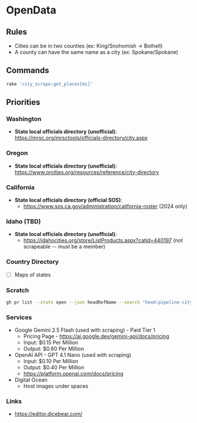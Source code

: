 # OpenData

## Rules
* Cities can be in two counties (ex: King/Snohomish -> Bothell)
* A county can have the same name as a city (ex: Spokane/Spokane)

## Commands

```bash
rake 'city_scrape:get_places[mi]'
```

## Priorities
### Washington
- **State local officials directory (unofficial)**: https://mrsc.org/mrsctools/officials-directory/city.aspx
### Oregon
- **State local officials directory (unofficial)**: https://www.orcities.org/resources/reference/city-directory
### California
- **State local officials directory (official SOS)**: 
  - https://www.sos.ca.gov/administration/california-roster (2024 only)
### Idaho (TBD)
- **State local officials directory (unofficial)**:
  - https://idahocities.org/store/ListProducts.aspx?catid=440197 (not scrapeable -- must be a member)

### Country Directory
- [ ] Maps of states

### Scratch
```bash
gh pr list --state open --json headRefName --search "head:pipeline-city-scrapes-wa-" --template '{{range .}}{{.headRefName}} {{end}}'
```

### Services
* Google Gemini 2.5 Flash (used with scraping) - Paid Tier 1
  * Pricing Page - https://ai.google.dev/gemini-api/docs/pricing
  * Input: $0.15 Per Million
  * Output: $0.60 Per Million
* OpenAI API - GPT 4.1 Nano (used with scraping)
  * Input: $0.10 Per Million
  * Output: $0.40 Per Million
  * https://platform.openai.com/docs/pricing 
* Digital Ocean
  * Host images under spaces

### Links
* https://editor.dicebear.com/
